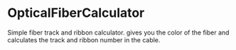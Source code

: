 # OpticalFiberCalculator
Simple fiber track and ribbon calculator. gives you the color of the fiber and calculates the track and ribbon number in the cable.

